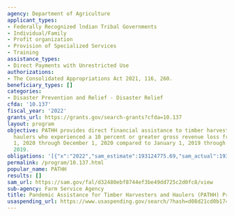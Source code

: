 ```yaml
---
agency: Department of Agriculture
applicant_types:
- Federally Recognized lndian Tribal Governments
- Individual/Family
- Profit organization
- Provision of Specialized Services
- Training
assistance_types:
- Direct Payments with Unrestricted Use
authorizations:
- The Consolidated Appropriations Act 2021, 116, 260.
beneficiary_types: []
categories:
- Disaster Prevention and Relief - Disaster Relief
cfda: '10.137'
fiscal_year: '2022'
grants_url: https://grants.gov/search-grants?cfda=10.137
layout: program
objective: PATHH provides direct financial assistance to timber harvesters and/or
  haulers who experienced a 10 percent or greater gross revenue loss from January
  1, 2020 through December 1, 2020 compared to January 1, 2019 through December 1,
  2019.
obligations: '[{"x":"2022","sam_estimate":193124775.69,"sam_actual":193124775.0,"usa_spending_actual":11286318.26},{"x":"2023","sam_estimate":3121459.0,"sam_actual":0.0,"usa_spending_actual":52875.0},{"x":"2024","sam_estimate":0.0,"sam_actual":0.0,"usa_spending_actual":0.0}]'
permalink: /program/10.137.html
popular_name: PATHH
results: []
sam_url: https://sam.gov/fal/d32480ebf8744ef3be49dd725c2d0fc8/view
sub-agency: Farm Service Agency
title: Pandemic Assistance for Timber Harvesters and Haulers (PATHH) Program
usaspending_url: https://www.usaspending.gov/search/?hash=d08d21cd0b174743de6d2b34cfae6f7d
---
```

